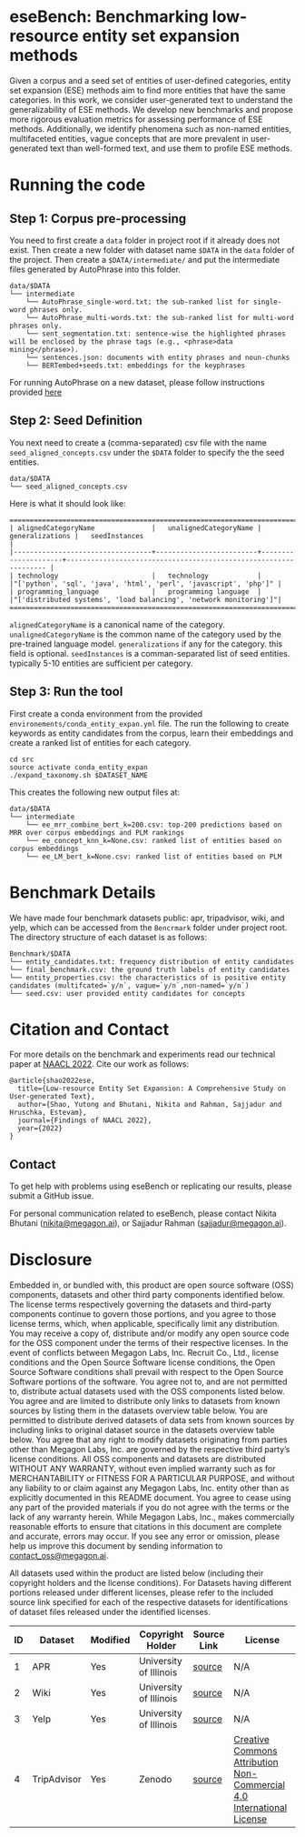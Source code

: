 # eseBench: Benchmarking low-resource entity set expansion methods 

Given a corpus and a seed set of entities of user-defined categories, entity set expansion (ESE) methods aim  to find more entities that have the same categories. In this work, we consider user-generated text to understand the generalizability of ESE methods. We develop new benchmarks and propose more rigorous evaluation metrics for assessing performance of ESE methods. Additionally, we identify phenomena such as non-named entities, multifaceted entities, vague concepts that are more prevalent in user-generated text than well-formed text, and use them to profile ESE methods.

# Running the code

## Step 1: Corpus pre-processing

You need to first create a `data` folder in project root if it already does not exist. Then create a new folder with dataset name `$DATA` in the `data` folder of the project. Then create a `$DATA/intermediate/` and put the intermediate files generated by AutoPhrase into this folder. 

```
data/$DATA
└── intermediate
    └── AutoPhrase_single-word.txt: the sub-ranked list for single-word phrases only.
    └── AutoPhrase_multi-words.txt: the sub-ranked list for multi-word phrases only.
    └── sent_segmentation.txt: sentence-wise the highlighted phrases will be enclosed by the phrase tags (e.g., <phrase>data mining</phrase>).
    └── sentences.json: documents with entity phrases and noun-chunks
    └── BERTembed+seeds.txt: embeddings for the keyphrases
``` 

For running AutoPhrase on a new dataset, please follow instructions provided [here](https://github.com/shangjingbo1226/AutoPhrase)

## Step 2: Seed Definition

You next need to create a (comma-separated) csv file with the name `seed_aligned_concepts.csv` under the `$DATA` folder to specify the the seed entities. 

```
data/$DATA
└── seed_aligned_concepts.csv
```

Here is what it should look like:

```
=======================================================================================================================================================
| alignedCategoryName              |   unalignedCategoryName |      generalizations |   seedInstances                                                 |
|----------------------------------+-------------------------+---------------------+----------------------------------------------------------------- |
| technology                       |   technology            |                      |"['python', 'sql', 'java', 'html', 'perl', 'javascript', 'php']" |
| programming_language             |   programming language  |                      |"['distributed systems', 'load balancing', 'network monitoring']"|
=======================================================================================================================================================
```

`alignedCategoryName` is a canonical name of the category. `unalignedCategoryName` is the common name of the category used by the pre-trained language model. `generalizations` if any for the category. this field is optional. `seedInstances` is a comman-separated list of seed entities. typically 5-10 entities are sufficient per category. 

## Step 3: Run the tool

First create a conda environment from the provided `environements/conda_entity_expan.yml` file. The run the following to create keywords as entity candidates from the corpus, learn their embeddings and create a ranked list of entities for each category.
```
cd src
source activate conda_entity_expan
./expand_taxonomy.sh $DATASET_NAME
```

This creates the following new output files at: 

```
data/$DATA
└── intermediate
    └── ee_mrr_combine_bert_k=200.csv: top-200 predictions based on MRR over corpus embeddings and PLM rankings
    └── ee_concept_knn_k=None.csv: ranked list of entities based on corpus embeddings
    └── ee_LM_bert_k=None.csv: ranked list of entities based on PLM
```

# Benchmark Details

We have made four benchmark datasets public: apr, tripadvisor, wiki, and yelp, which can be accessed from the `Bencrmark` folder under project root. The directory structure of each dataset is as follows:
```
Benchmark/$DATA
└── entity_candidates.txt: frequency distribution of entity candidates
└── final_benchmark.csv: the ground truth labels of entity candidates
└── entity_properties.csv: the characteristics of is positive entity candidates (multifcated=`y/n`, vague=`y/n`,non-named=`y/n`)
└── seed.csv: user provided entity candidates for concepts
```

# Citation and Contact
For more details on the benchmark and experiments read our technical paper at [NAACL 2022](https://openreview.net/forum?id=r3GMppibH-c). Cite our work as follows: 
```
@article{shao2022ese,
  title={Low-resource Entity Set Expansion: A Comprehensive Study on User-generated Text},
  author={Shao, Yutong and Bhutani, Nikita and Rahman, Sajjadur and Hruschka, Estevam},
  journal={Findings of NAACL 2022},
  year={2022}
}
```

## Contact
To get help with problems using eseBench or replicating our results, please submit a GitHub issue.

For personal communication related to eseBench, please contact Nikita Bhutani (nikita@megagon.ai), or Sajjadur Rahman (sajjadur@megagon.ai).

# Disclosure

Embedded in, or bundled with, this product are open source software (OSS) components, datasets and other third party components identified below. The license terms respectively governing the datasets and third-party components continue to govern those portions, and you agree to those license terms, which, when applicable, specifically limit any distribution. You may receive a copy of, distribute and/or modify any open source code for the OSS component under the terms of their respective licenses. In the event of conflicts between Megagon Labs, Inc. Recruit Co., Ltd., license conditions and the Open Source Software license conditions, the Open Source Software conditions shall prevail with respect to the Open Source Software portions of the software. 
You agree not to, and are not permitted to, distribute actual datasets used with the OSS components listed below. You agree and are limited to distribute only links to datasets from known sources by listing them in the datasets overview table below. You are permitted to distribute derived datasets of data sets from known sources by including links to original dataset source in the datasets overview table below. You agree that any right to modify datasets originating from parties other than Megagon Labs, Inc. are governed by the respective third party’s license conditions. 
All OSS components and datasets are distributed WITHOUT ANY WARRANTY, without even implied warranty such as for MERCHANTABILITY or FITNESS FOR A PARTICULAR PURPOSE, and without any liability to or claim against any Megagon Labs, Inc. entity other than as explicitly documented in this README document. You agree to cease using any part of the provided materials if you do not agree with the terms or the lack of any warranty herein.
While Megagon Labs, Inc., makes commercially reasonable efforts to ensure that citations in this document are complete and accurate, errors may occur. If you see any error or omission, please help us improve this document by sending information to contact_oss@megagon.ai.

All datasets used within the product are listed below (including their copyright holders and the license conditions).
For Datasets having different portions released under different licenses, please refer to the included source link specified for each of the respective datasets for identifications of dataset files released under the identified licenses.

| ID | Dataset | Modified | Copyright Holder | Source Link | License | 
|------|-----------|------------|------------|-------------|-------|
| 1 | APR | Yes | University of Illinois | [source](https://drive.google.com/drive/folders/0B4-hGx6CRafFdWxSZEY1MTN1OUk?resourcekey=0-QbulD2VuU6Nvc46rBnTYpw) | N/A |
| 2 | Wiki | Yes |  University of Illinois | [source](https://drive.google.com/drive/folders/0B4-hGx6CRafFdWxSZEY1MTN1OUk?resourcekey=0-QbulD2VuU6Nvc46rBnTYpw) | N/A |
| 3 | Yelp | Yes | University of Illinois | [source](https://drive.google.com/drive/folders/13DQ0II9QFLDhDbbRcbQ-Ty9hcJETbHt9) | N/A |
| 4 | TripAdvisor | Yes | Zenodo | [source](http://doi.org/10.5281/zenodo.1219899) | [Creative Commons Attribution Non-Commercial 4.0 International License](https://creativecommons.org/licenses/by-nc/4.0/legalcode) |
